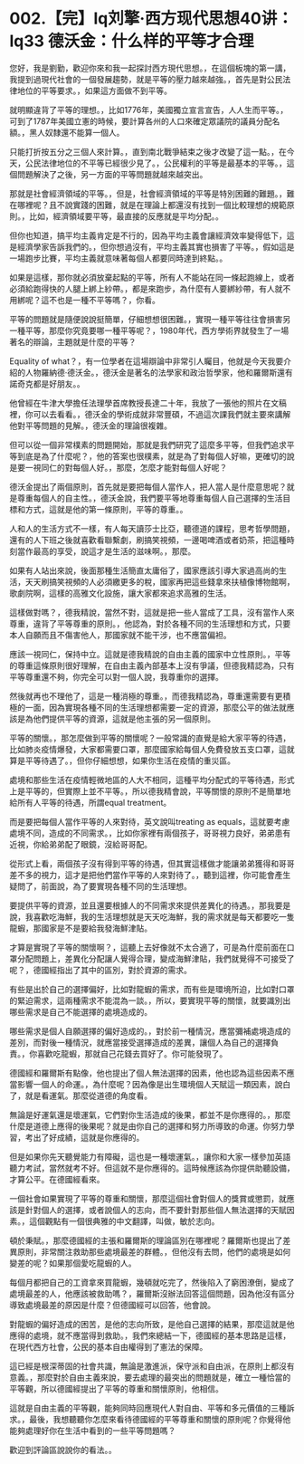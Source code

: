 # 002.【完】lq刘擎·西方现代思想40讲：lq33 德沃金：什么样的平等才合理

您好，我是劉勤，歡迎你來和我一起探討西方現代思想。，在這個板塊的第一講，我提到過現代社會的一個發展趨勢，就是平等的壓力越來越強。，首先是對公民法律地位的平等要求。，如果這方面做不到平等。

就明顯違背了平等的理想。，比如1776年，美國獨立宣言宣告，人人生而平等。，可到了1787年美國立憲的時候，要計算各州的人口來確定眾議院的議員分配名額。，黑人奴隸還不能算一個人。

只能打折按五分之三個人來計算。，直到南北戰爭結束之後才改變了這一點。，在今天，公民法律地位的不平等已經很少見了。，公民權利的平等是最基本的平等。，這個問題解決了之後，另一方面的平等問題就越來越突出。

那就是社會經濟領域的平等。，但是，社會經濟領域的平等是特別困難的難題。，難在哪裡呢？且不說實踐的困難，就是在理論上都還沒有找到一個比較理想的規範原則。，比如，經濟領域要平等，最直接的反應就是平均分配。。

但你也知道，搞平均主義肯定是不行的，因為平均主義會讓經濟效率變得低下，這是經濟學家告訴我們的。，但你想過沒有，平均主義其實也損害了平等。，假如這是一場跑步比賽，平均主義就意味著每個人都要同時達到終點。。

如果是這樣，那你就必須放棄起點的平等，所有人不能站在同一條起跑線上，或者必須給跑得快的人腿上綁上紗帶。，都是來跑步，為什麼有人要綁紗帶，有人就不用綁呢？這不也是一種不平等嗎？，你看。

平等的問題就是隨便說說挺簡單，仔細想想很困難。，實現一種平等往往會損害另一種平等，那麼你究竟要哪一種平等呢？，1980年代，西方學術界就發生了一場著名的辯論，主題就是什麼的平等？

Equality of what？，有一位學者在這場辯論中非常引人矚目，他就是今天我要介紹的人物羅納德·德沃金。，德沃金是著名的法學家和政治哲學家，他和羅爾斯還有諾奇克都是好朋友。。

他曾經在牛津大學擔任法理學首席教授長達二十年，我放了一張他的照片在文稿裡，你可以去看看。，德沃金的學術成就非常豐碩，不過這次課我們就主要來講解他對平等問題的見解。，德沃金的理論很複雜。

但可以從一個非常樸素的問題開始，那就是我們研究了這麼多平等，但我們追求平等到底是為了什麼呢？，他的答案也很樸素，就是為了對每個人好嘛，更確切的說是要一視同仁的對每個人好。，那麼，怎麼才能對每個人好呢？

德沃金提出了兩個原則，首先就是要把每個人當作人，把人當人是什麼意思呢？就是尊重每個人的自主性。，德沃金說，我們要平等地尊重每個人自己選擇的生活目標和方式，這就是他的第一條原則，平等的尊重。。

人和人的生活方式不一樣，有人每天讀莎士比亞，聽德道的課程，思考哲學問題，還有的人下班之後就喜歡看聯繫劇，刷搞笑視頻，一邊喝啤酒或者奶茶，把這種時刻當作最高的享受，說這才是生活的滋味啊。，那麼。

如果有人站出來說，後面那種生活簡直太庸俗了，國家應該引導大家過高尚的生活，天天刷搞笑視頻的人必須繳更多的稅，國家再把這些錢拿來扶植像博物館啊，歌劇院啊，這樣的高雅文化設施，讓大家都來追求高雅的生活。

這樣做對嗎？，德我精說，當然不對，這就是把一些人當成了工具，沒有當作人來尊重，違背了平等尊重的原則。，他認為，對於各種不同的生活理想和方式，只要本人自願而且不傷害他人，那國家就不能干涉，也不應當偏袒。

應該一視同仁，保持中立。這就是德我精說的自由主義的國家中立性原則。，平等的尊重這條原則很好理解，在自由主義內部基本上沒有爭議，但德我精認為，只有平等尊重還不夠，你完全可以對一個人說，我尊重你的選擇。

然後就再也不理他了，這是一種消極的尊重。，而德我精認為，尊重還需要有更積極的一面，因為實現各種不同的生活理想都需要一定的資源，那麼公平的做法就應該是為他們提供平等的資源，這就是他主張的另一個原則。

平等的關懷。，那怎麼做到平等的關懷呢？一般常識的直覺是給大家平等的待遇，比如肺炎疫情爆發，大家都需要口罩，那麼國家給每個人免費發放五支口罩，這就算是平等待遇了。，但你仔細想想，如果你生活在疫情的重災區。

處境和那些生活在疫情輕微地區的人大不相同，這種平均分配式的平等待遇，形式上是平等的，但實際上並不平等。，所以德我精會說，平等關懷的原則不是簡單地給所有人平等的待遇，所謂equal treatment。

而是要把每個人當作平等的人來對待，英文說叫treating as equals，這就要考慮處境不同，造成的不同需求。，比如你家裡有兩個孩子，哥哥視力良好，弟弟患有近視，你給弟弟配了眼鏡，沒給哥哥配。

從形式上看，兩個孩子沒有得到平等的待遇，但其實這樣做才能讓弟弟獲得和哥哥差不多的視力，這才是把他們當作平等的人來對待了。，聽到這裡，你可能會產生疑問了，前面說，為了要實現各種不同的生活理想。

要提供平等的資源，並且還要根據人的不同需求來提供差異化的待遇。，那我要是說，我喜歡吃海鮮，我的生活理想就是天天吃海鮮，我的需求就是每天都要吃一隻龍蝦，那國家是不是要給我發海鮮津貼。

才算是實現了平等的關懷啊？，這聽上去好像就不太合適了，可是為什麼前面在口罩分配問題上，差異化分配讓人覺得合理，變成海鮮津貼，我們就覺得不可接受了呢？，德國經指出了其中的區別，對於資源的需求。

有些是出於自己的選擇偏好，比如對龍蝦的需求，而有些是環境所迫，比如對口罩的緊迫需求，這兩種需求不能混為一談。，所以，要實現平等的關懷，就要識別出哪些需求是自己不能選擇的處境造成的。

哪些需求是個人自願選擇的偏好造成的。，對於前一種情況，應當彌補處境造成的差別，而對後一種情況，就應當接受選擇造成的差異，讓個人為自己的選擇負責。，你喜歡吃龍蝦，那就自己花錢去買好了。你可能發現了。

德國經和羅爾斯有點像，他也提出了個人無法選擇的因素，他也認為這些因素不應當影響一個人的命運。，為什麼呢？因為像是出生環境個人天賦這一類因素，說白了，就是看運氣。那麼從道德的角度看。

無論是好運氣還是壞運氣，它們對你生活造成的後果，都並不是你應得的。，那麼什麼是道德上應得的後果呢？就是由你自己的選擇和努力所導致的命運。你努力學習，考出了好成績，這就是你應得的。

但是如果你先天聽覺能力有障礙，這也是一種壞運氣。，讓你和大家一樣參加英語聽力考試，當然就考不好。但這就不是你應得的。這時候應該為你提供助聽設備，才算公平。在德國經看來。

一個社會如果實現了平等的尊重和關懷，那麼這個社會對個人的獎賞或懲罰，就應該是針對個人的選擇，或者說個人的志向，而不要針對那些個人無法選擇的天賦因素。，這個觀點有一個很典雅的中文翻譯，叫做，敏於志向。

頓於秉賦。，那麼德國經的主張和羅爾斯的理論區別在哪裡呢？羅爾斯也提出了差異原則，非常關注救助那些處境最差的群體。，但他沒有去問，他們的處境是如何變差的呢？如果那個愛吃龍蝦的人。

每個月都把自己的工資拿來買龍蝦，幾頓就吃完了，然後陷入了窮困潦倒，變成了處境最差的人，他應該被救助嗎？，羅爾斯沒辦法回答這個問題，因為他沒有區分導致處境最差的原因是什麼？但德國經可以回答，他會說。

對龍蝦的偏好造成的困苦，是他的志向所致，是他自己選擇的結果，那麼這就是他應得的處境，就不應當得到救助。，我們來總結一下，德國經的基本思路是這樣，在現代西方社會，公民的基本自由權得到了憲法的保障。

這已經是根深蒂固的社會共識，無論是激進派，保守派和自由派，在原則上都沒有意義。，那麼對於自由主義來說，要去處理的最突出的問題就是，確立一種恰當的平等觀，所以德國經提出了平等的尊重和關懷原則，他相信。

這就是自由主義的平等觀，能夠同時回應現代人對自由、平等和多元價值的三種訴求。，最後，我想聽聽你怎麼來看待德國經的平等尊重和關懷的原則呢？你覺得他能夠處理好你在生活中看到的一些平等問題嗎？

歡迎到評論區說說你的看法。。